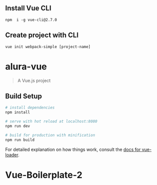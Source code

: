 ## Install Vue CLI
```
npm  i -g vue-cli@2.7.0
```
## Create project with CLI
```
vue init webpack-simple [project-name]
```

# alura-vue

> A Vue.js project

## Build Setup

``` bash
# install dependencies
npm install

# serve with hot reload at localhost:8080
npm run dev

# build for production with minification
npm run build
```

For detailed explanation on how things work, consult the [docs for vue-loader](http://vuejs.github.io/vue-loader).
# Vue-Boilerplate-2
